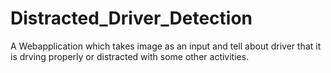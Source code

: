 # Distracted_Driver_Detection
A Webapplication which takes image as an input and tell about driver that it is drving properly or distracted with some other activities.
